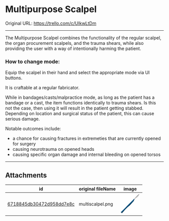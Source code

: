 # Multipurpose Scalpel

Original URL: https://trello.com/c/UIkwLtDm

---

The Multipurpose Scalpel combines the functionality of the regular scalpel, the organ procurement scalpels, and the trauma shears, while also providing the user with a way of intentionally harming the patient.

### How to change mode:

Equip the scalpel in their hand and select the appropriate mode via UI buttons.

It is craftable at a regular fabricator.

While in bandages/casts/malpractice mode, as long as the patient has a bandage or a cast, the item functions identically to trauma shears.
Is this not the case, then using it will result in the patient getting stabbed. Depending on location and surgical status of the patient, this can cause serious damage.

Notable outcomes include:

- a chance for causing fractures in extremeties that are currently opened for surgery
- causing neurotrauma on opened heads
- causing specific organ damage and internal bleeding on opened torsos

---

## Attachments

id | original fileName | image
---|---|---
[6718845db30472d958dd7e8c](./Multipurpose%20Scalpel%20-%20Attachments/6718845db30472d958dd7e8c.png) | multiscalpel.png | ![multiscalpel.png\|200](./Multipurpose%20Scalpel%20-%20Attachments/6718845db30472d958dd7e8c.png)